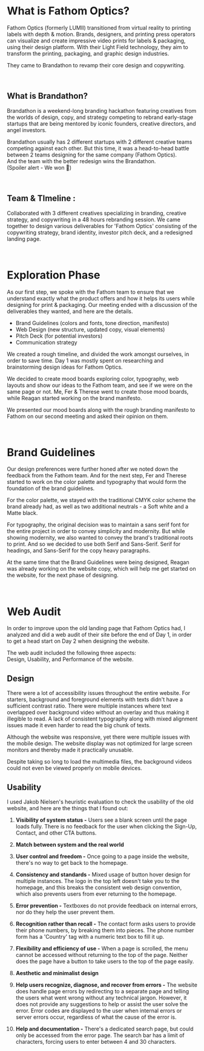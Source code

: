 <br>

# What is Fathom Optics?

Fathom Optics (formerly LUMII) transitioned from virtual reality to printing labels with depth & motion. Brands, designers, and printing press operators can visualize and create impressive video prints for labels & packaging, using their design platform. With their Light Field technology, they aim to transform the printing, packaging, and graphic design industries.

They came to Brandathon to revamp their core design and copywriting.

<br>

## What is Brandathon?

Brandathon is a weekend-long branding hackathon featuring creatives from the worlds of design, copy, and strategy competing to rebrand early-stage startups that are being mentored by iconic founders, creative directors, and angel investors.  
  
Brandathon usually has 2 different startups with 2 different creative teams competing against each other. But this time, it was a head-to-head battle between 2 teams designing for the same company (Fathom Optics).  
And the team with the better redesign wins the Brandathon.  
(Spoiler alert - We won 🤣)

<br>

## Team & TImeline :


Collaborated with 3 different creatives specializing in branding, creative strategy, and copywriting in a 48 hours rebranding session. We came together to design various deliverables for 'Fathom Optics' consisting of the copywriting strategy, brand identity, investor pitch deck, and a redesigned landing page.

<br>

# Exploration Phase


As our first step, we spoke with the Fathom team to ensure that we understand exactly what the product offers and how it helps its users while designing for print & packaging. Our meeting ended with a discussion of the deliverables they wanted, and here are the details.  
  
- Brand Guidelines (colors and fonts, tone direction, manifesto)  
- Web Design (new structure, updated copy, visual elements)  
- Pitch Deck (for potential investors)  
- Communication strategy

We created a rough timeline, and divided the work amongst ourselves, in order to save time. Day 1 was mostly spent on researching and brainstorming design ideas for Fathom Optics.

We decided to create mood boards exploring color, typography, web layouts and show our ideas to the Fathom team, and see if we were on the same page or not. Me, Fer & Therese went to create those mood boards, while Reagan started working on the brand manifesto.

We presented our mood boards along with the rough branding manifesto to Fathom on our second meeting and asked their opinion on them.

<br>

# Brand Guidelines

Our design preferences were further honed after we noted down the feedback from the Fathom team. And for the next step, Fer and Therese started to work on the color palette and typography that would form the foundation of the brand guidelines.  
  
For the color palette, we stayed with the traditional CMYK color scheme the brand already had, as well as two additional neutrals - a Soft white and a Matte black.  
  
For typography, the original decision was to maintain a sans serif font for the entire project in order to convey simplicity and modernity. But while showing modernity, we also wanted to convey the brand's traditional roots to print. And so we decided to use both Serif and Sans-Serif. Serif for headings, and Sans-Serif for the copy heavy paragraphs.  
  
  
At the same time that the Brand Guidelines were being designed, Reagan was already working on the website copy, which will help me get started on the website, for the next phase of designing.

<br>

# Web Audit

In order to improve upon the old landing page that Fathom Optics had, I analyzed and did a web audit of their site before the end of Day 1, in order to get a head start on Day 2 when designing the website.  
  
The web audit included the following three aspects:  
Design, Usability, and Performance of the website.
<br>
## Design

There were a lot of accessibility issues throughout the entire website. For starters, background and foreground elements with texts didn't have a sufficient contrast ratio. There were multiple instances where text overlapped over background video without an overlay and thus making it illegible to read. A lack of consistent typography along with mixed alignment issues made it even harder to read the big chunk of texts.  
  
Although the website was responsive, yet there were multiple issues with the mobile design. The website display was not optimized for large screen monitors and thereby made it practically unusable.  
  
Despite taking so long to load the multimedia files, the background videos could not even be viewed properly on mobile devices.
<br>
## Usability

I used Jakob Nielsen's heuristic evaluation to check the usability of the old website, and here are the things that I found out:

1. **Visibility of system status -**
	Users see a blank screen until the page loads fully. There is no feedback for the user when clicking the Sign-Up, Contact, and other CTA buttons. 
	
2. **Match between system and the real world**  

3. **User control and freedom -**
Once going to a page inside the website, there's no way to get back to the homepage.  
4. **Consistency and standards -**
Mixed usage of button hover design for multiple instances. The logo in the top left doesn't take you to the homepage, and this breaks the consistent web design convention, which also prevents users from ever returning to the homepage.  
5. **Error prevention -**
Textboxes do not provide feedback on internal errors, nor do they help the user prevent them.  
6. **Recognition rather than recall -**
The contact form asks users to provide their phone numbers, by breaking them into pieces. The phone number form has a 'Country' tag with a numeric text box to fill it up.  
7. **Flexibility and efficiency of use -**
When a page is scrolled, the menu cannot be accessed without returning to the top of the page. Neither does the page have a button to take users to the top of the page easily.  
8. **Aesthetic and minimalist design**  
9. **Help users recognize, diagnose, and recover from errors -**
 The website does handle page errors by redirecting to a separate page and telling the users what went wrong without any technical jargon. However, it does not provide any suggestions to help or assist the user solve the error. Error codes are displayed to the user when internal errors or server errors occur, regardless of what the cause of the error is.  
10. **Help and documentation -**
There's a dedicated search page, but could only be accessed from the error page. The search bar has a limit of characters, forcing users to enter between 4 and 30 characters.
